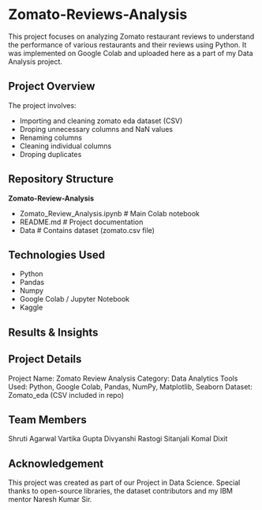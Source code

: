 # Zomato-Reviews-Analysis
This project focuses on analyzing Zomato restaurant reviews to understand the performance of various restaurants and their reviews using Python.
It was implemented on Google Colab and uploaded here as a part of my Data Analysis project.

## Project Overview
The project involves:
- Importing and cleaning zomato eda dataset (CSV)
- Droping unnecessary columns and NaN values
- Renaming columns
- Cleaning individual columns
- Droping duplicates


## Repository Structure
**Zomato-Review-Analysis**
- Zomato_Review_Analysis.ipynb   # Main Colab notebook
- README.md   # Project documentation
- Data   # Contains dataset (zomato.csv file)

## Technologies Used

- Python
- Pandas
- Numpy
- Google Colab / Jupyter Notebook
- Kaggle

## Results & Insights


## Project Details
Project Name: Zomato Review Analysis
Category: Data Analytics
Tools Used: Python, Google Colab, Pandas, NumPy, Matplotlib, Seaborn
Dataset: Zomato_eda (CSV included in repo)

## Team Members
Shruti Agarwal
Vartika Gupta
Divyanshi Rastogi
Sitanjali
Komal Dixit

## Acknowledgement
This project was created as part of our Project in Data Science. Special thanks to open-source libraries, the dataset contributors and my IBM mentor Naresh Kumar Sir.
